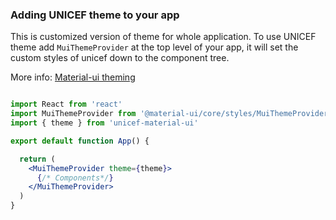 ### Adding UNICEF theme to your app

This is customized version of theme for whole application. 
To use UNICEF theme add `MuiThemeProvider` at the top level of your app, it will set the custom styles of unicef down to the component tree. 

More info: <a href="https://material-ui.com/styles/advanced/#theming">Material-ui theming</a>



```jsx static

import React from 'react'
import MuiThemeProvider from '@material-ui/core/styles/MuiThemeProvider'
import { theme } from 'unicef-material-ui'

export default function App() {

  return (
    <MuiThemeProvider theme={theme}>
      {/* Components*/}
    </MuiThemeProvider>
  )
}
```